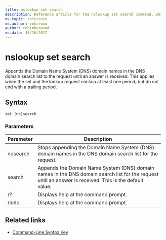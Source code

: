 ```yaml
---
title: nslookup set search
description: Reference article for the nslookup set search command, which appends the Domain Name System (DNS) domain names in the DNS domain search list to the request until an answer is received.
ms.topic: reference
ms.author: roharwoo
author: robinharwood
ms.date: 10/16/2017
---
```



# nslookup set search

Appends the Domain Name System (DNS) domain names in the DNS domain search list to the request until an answer is received. This applies when the set and the lookup request contain at least one period, but do not end with a trailing period.

## Syntax

```
set [no]search
```

### Parameters

| Parameter | Description |
| --------- | ----------- |
| nosearch | Stops appending the Domain Name System (DNS) domain names in the DNS domain search list for the request. |
| search | Appends the Domain Name System (DNS) domain names in the DNS domain search list for the request until an answer is received. This is the default value. |
| /? | Displays help at the command prompt. |
| /help | Displays help at the command prompt. |

## Related links

- [Command-Line Syntax Key](command-line-syntax-key.md)
